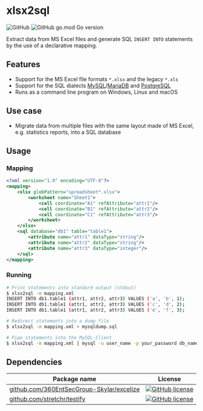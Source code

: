# xlsx2sql

![GitHub](https://img.shields.io/github/license/jangabler/xlsx2sql)
![GitHub go.mod Go version](https://img.shields.io/github/go-mod/go-version/jangabler/xlsx2sql)

Extract data from MS Excel files and generate SQL `INSERT INTO` statements by the use of a declarative mapping.

## Features

* Support for the MS Excel file formats `*.xlsx` and the legacy `*.xls`
* Support for the SQL dialects [MySQL](https://dev.mysql.com/doc/refman/8.0/en/insert.html)/[MariaDB](https://mariadb.com/kb/en/library/insert/) and [PostgreSQL](https://www.postgresql.org/docs/11/sql-insert.html)
* Runs as a command line program on Windows, Linux and macOS

## Use case

* Migrate data from multiple files with the same layout made of MS Excel, e.g. statistics reports, into a SQL database

## Usage

### Mapping

```xml
<?xml version="1.0" encoding="UTF-8"?>
<mapping>
    <xlsx globPattern="spreadsheet*.xlsx">
        <worksheet name="Sheet1">
            <cell coordinate="A1" refAttribute="attr1"/>
            <cell coordinate="B1" refAttribute="attr2"/>
            <cell coordinate="C1" refAttribute="attr3"/>
        </worksheet>
    </xlsx>
    <sql database="db1" table="table1">
        <attribute name="attr1" dataType="string"/>
        <attribute name="attr2" dataType="string"/>
        <attribute name="attr3" dataType="integer"/>
    </sql>
</mapping>
```

### Running

```sh
# Print statements into standard output (stdout)
$ xlsx2sql -m mapping.xml
INSERT INTO db1.table1 (attr1, attr2, attr3) VALUES ('a', 'b', 1);
INSERT INTO db1.table1 (attr1, attr2, attr3) VALUES ('c', 'd', 2);
INSERT INTO db1.table1 (attr1, attr2, attr3) VALUES ('e', 'f', 3);

# Redirect statements into a dump file
$ xlsx2sql -m mapping.xml > mysqldump.sql

# Pipe statements into the MySQL-Client
$ xlsx2sql -m mapping.xml | mysql -u user_name -p your_password db_name
```

## Dependencies

| Package name | License |
| --- | --- |
| [github.com/360EntSecGroup-Skylar/excelize](https://github.com/360EntSecGroup-Skylar/excelize) | [![GitHub license](https://img.shields.io/github/license/360EntSecGroup-Skylar/excelize)](https://github.com/360EntSecGroup-Skylar/excelize/blob/master/LICENSE) |
| [github.com/stretchr/testify](https://github.com/stretchr/testify) | [![GitHub license](https://img.shields.io/github/license/stretchr/testify)](https://github.com/stretchr/testify/blob/master/LICENSE) |
